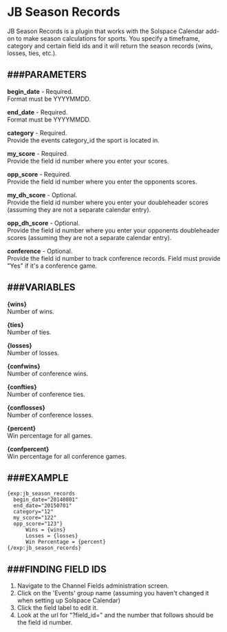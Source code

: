 # JB Season Records
JB Season Records is a plugin that works with the Solspace Calendar add-on to make season calculations for sports.
You specify a timeframe, category and certain field ids and it will return the season records (wins, losses, ties, etc.).
  
  
###PARAMETERS
---
**begin_date** - Required.  
Format must be YYYYMMDD.

**end_date** - Required.  
Format must be YYYYMMDD.

**category** - Required.  
Provide the events category_id the sport is located in.

**my_score** - Required.  
Provide the field id number where you enter your scores.

**opp_score** - Required.  
Provide the field id number where you enter the opponents scores.

**my_dh_score** - Optional.  
Provide the field id number where you enter your doubleheader scores (assuming they are not a separate calendar entry).

**opp_dh_score** - Optional.  
Provide the field id number where you enter your opponents doubleheader scores (assuming they are not a separate calendar entry).

**conference** - Optional.  
Provide the field id number to track conference records. Field must provide "Yes" if it's a conference game.


###VARIABLES
---
**{wins}**  
Number of wins.

**{ties}**  
Number of ties.

**{losses}**  
Number of losses.

**{confwins}**  
Number of conference wins.

**{confties}**  
Number of conference ties.

**{conflosses}**  
Number of conference losses.

**{percent}**  
Win percentage for all games.

**{confpercent}**  
Win percentage for all conference games.


###EXAMPLE
---
```
{exp:jb_season_records
  begin_date="20140801"
  end_date="20150701"
  category="12"
  my_score="122"
  opp_score="123"}
      Wins = {wins}
      Losses = {losses}
      Win Percentage = {percent}
{/exp:jb_season_records}
```


###FINDING FIELD IDS
---
1. Navigate to the Channel Fields administration screen.
2. Click on the 'Events' group name (assuming you haven't changed it when setting up Solspace Calendar)
3. Click the field label to edit it.
4. Look at the url for "?field_id=" and the number that follows should be the field id number.
